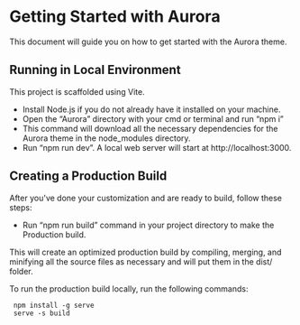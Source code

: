 # Getting Started with Aurora

This document will guide you on how to get started with the Aurora theme.

## Running in Local Environment

This project is scaffolded using Vite.

- Install Node.js if you do not already have it installed on your machine.
- Open the “Aurora” directory with your cmd or terminal and run “npm i”
- This command will download all the necessary dependencies for the Aurora theme in the node_modules directory.
- Run “npm run dev”. A local web server will start at http://localhost:3000.

## Creating a Production Build

After you've done your customization and are ready to build, follow these steps:

- Run “npm run build” command in your project directory to make the Production build.

This will create an optimized production build by compiling, merging, and minifying all the source files as necessary and will put them in the dist/ folder.

To run the production build locally, run the following commands:

```shell
 npm install -g serve
 serve -s build
```
